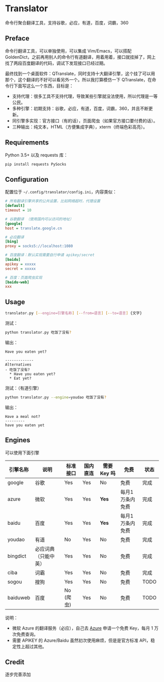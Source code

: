 # Translator

命令行聚合翻译工具，支持谷歌，必应，有道，百度，词霸，360

## Preface

命令行翻译工具，可以单独使用，可以集成 Vim/Emacs，可以搭配 GoldenDict，之前再用别人的命令行有道翻译，用着用着，接口就挂掉了，网上找了两段百度翻译的代码，调试下发现接口已经过期。

最终找到一个桌面软件：QTranslate，同时支持十大翻译引擎，这个挂了可以用那个，这个翻译的不好可以看另外一个。所以我打算模仿一下 QTranslate，在命令行下面写这么一个东西，目标是：

- 支持代理：很多工具不支持代理，导致某些引擎就没法使用，所以代理是一等公民。
- 多种引擎：初期支持：谷歌，必应，有道，百度，词霸，360，并且不断更新。
- 同引擎多实现：官方接口（有的话），页面爬虫（如果官方接口要付费的话）。
- 三种输出：纯文本，HTML（方便集成字典），xterm（终端色彩高亮）。

## Requirements

Python 3.5+ 以及 requests 库：

```bash
pip install requests PySocks
```

## Configuration

配置位于 `~/.config/translator/config.ini`，内容类似：

```ini
# 所有翻译引擎共享的公共设置，比如网络超时，代理设置
[default]
timeout = 10

# 谷歌翻译 （使用国内可以访问的地址）
[google]
host = translate.google.cn

# 必应翻译
[bing]
proxy = socks5://localhost:1080

# 百度翻译：默认实现需要自行申请 apikey/secret
[baidu]
apikey = xxxxx
secret = xxxxx

# 百度：页面爬虫实现
[baidu-web]
xxx

```

## Usage

```bash
translator.py [--engine=引擎名称] [--from=语言] [--to=语言] {文字}
```

测试：

```bash
python translator.py 吃饭了没有?
```

输出：

```
Have you eaten yet?

-------------
Alternatives
- 吃饭了没有?
  * Have you eaten yet?
  * Eat yet?
```

测试：（有道引擎）

```bash
python translator.py --engine=youdao 吃饭了没有?
```

输出：

```
Have a meal not?
---------
have you eaten yet
```


## Engines

可以使用下面引擎

| 引擎名称 | 说明 | 标准接口 | 国内直连 | 需要 Key 吗 | 免费 | 状态 |
|---------|--------|--|--|--|--|--|
| google | 谷歌 | Yes | Yes | No | 免费 | 完成 |
| azure | 微软 | Yes | Yes | **Yes** | 每月1万条内免费 | 完成 | 
| baidu | 百度 | Yes | Yes | **Yes** | 每月1万条内免费 | 完成 |
| youdao | 有道 | No | Yes | No | 免费 | 完成 | 
| bingdict | 必应词典（只能中英） | Yes | Yes | No | 免费 | 完成 |
| ciba | 词霸 | Yes | Yes | No | 免费 | 完成 |
| sogou | 搜狗 | Yes | Yes | No | 免费 | TODO |
| baiduweb | 百度 | No (爬虫) | Yes | No | 免费 | TODO |

说明：

- 微软 Azure 的翻译服务（必应），自己去 [Azure](https://portal.azure.com/) 申请一个免费 Key，每月 1 万次免费查询。
- 需要 APIKEY 的 Azure/Baidu 虽然初次使用麻烦，但是是官方标准 API，稳定性上超过其他。

## Credit

逐步完善添加

